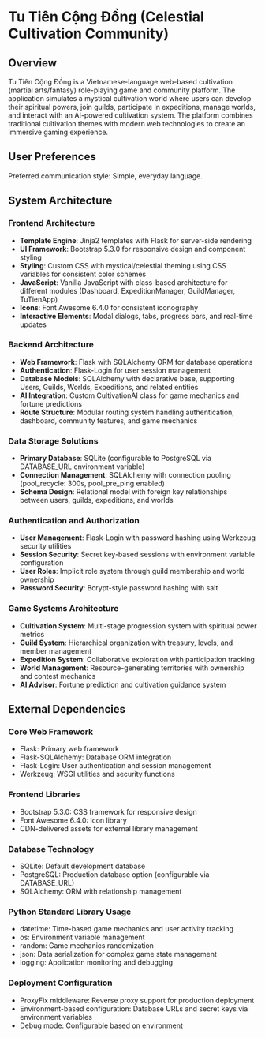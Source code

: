 # Tu Tiên Cộng Đồng (Celestial Cultivation Community)

## Overview

Tu Tiên Cộng Đồng is a Vietnamese-language web-based cultivation (martial arts/fantasy) role-playing game and community platform. The application simulates a mystical cultivation world where users can develop their spiritual powers, join guilds, participate in expeditions, manage worlds, and interact with an AI-powered cultivation system. The platform combines traditional cultivation themes with modern web technologies to create an immersive gaming experience.

## User Preferences

Preferred communication style: Simple, everyday language.

## System Architecture

### Frontend Architecture
- **Template Engine**: Jinja2 templates with Flask for server-side rendering
- **UI Framework**: Bootstrap 5.3.0 for responsive design and component styling
- **Styling**: Custom CSS with mystical/celestial theming using CSS variables for consistent color schemes
- **JavaScript**: Vanilla JavaScript with class-based architecture for different modules (Dashboard, ExpeditionManager, GuildManager, TuTienApp)
- **Icons**: Font Awesome 6.4.0 for consistent iconography
- **Interactive Elements**: Modal dialogs, tabs, progress bars, and real-time updates

### Backend Architecture
- **Web Framework**: Flask with SQLAlchemy ORM for database operations
- **Authentication**: Flask-Login for user session management
- **Database Models**: SQLAlchemy with declarative base, supporting Users, Guilds, Worlds, Expeditions, and related entities
- **AI Integration**: Custom CultivationAI class for game mechanics and fortune predictions
- **Route Structure**: Modular routing system handling authentication, dashboard, community features, and game mechanics

### Data Storage Solutions
- **Primary Database**: SQLite (configurable to PostgreSQL via DATABASE_URL environment variable)
- **Connection Management**: SQLAlchemy with connection pooling (pool_recycle: 300s, pool_pre_ping enabled)
- **Schema Design**: Relational model with foreign key relationships between users, guilds, expeditions, and worlds

### Authentication and Authorization
- **User Management**: Flask-Login with password hashing using Werkzeug security utilities
- **Session Security**: Secret key-based sessions with environment variable configuration
- **User Roles**: Implicit role system through guild membership and world ownership
- **Password Security**: Bcrypt-style password hashing with salt

### Game Systems Architecture
- **Cultivation System**: Multi-stage progression system with spiritual power metrics
- **Guild System**: Hierarchical organization with treasury, levels, and member management
- **Expedition System**: Collaborative exploration with participation tracking
- **World Management**: Resource-generating territories with ownership and contest mechanics
- **AI Advisor**: Fortune prediction and cultivation guidance system

## External Dependencies

### Core Web Framework
- Flask: Primary web framework
- Flask-SQLAlchemy: Database ORM integration
- Flask-Login: User authentication and session management
- Werkzeug: WSGI utilities and security functions

### Frontend Libraries
- Bootstrap 5.3.0: CSS framework for responsive design
- Font Awesome 6.4.0: Icon library
- CDN-delivered assets for external library management

### Database Technology
- SQLite: Default development database
- PostgreSQL: Production database option (configurable via DATABASE_URL)
- SQLAlchemy: ORM with relationship management

### Python Standard Library Usage
- datetime: Time-based game mechanics and user activity tracking
- os: Environment variable management
- random: Game mechanics randomization
- json: Data serialization for complex game state management
- logging: Application monitoring and debugging

### Deployment Configuration
- ProxyFix middleware: Reverse proxy support for production deployment
- Environment-based configuration: Database URLs and secret keys via environment variables
- Debug mode: Configurable based on environment